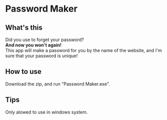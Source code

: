 # Password Maker

## What's this

Did you use to forget your password?  
**And now you won't again!**  
This app will make a password for you by the name of the website, and I'm sure that your password is unique!

## How to use

Download the zip, and run "Password Maker.exe".

## Tips

Only alowed to use in windows system.
